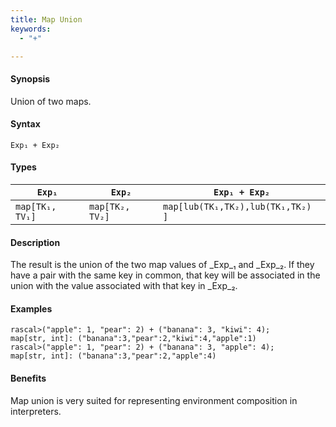 ```yaml
---
title: Map Union
keywords:
  - "+"

---
```


#### Synopsis

Union of two maps.

#### Syntax

`Exp₁ + Exp₂`

#### Types

| `Exp₁`             |  `Exp₂`             | `Exp₁ + Exp₂`                             |
| --- | --- | --- |
| `map[TK₁, TV₁]` |  `map[TK₂, TV₂]` | `map[lub(TK₁,TK₂),lub(TK₁,TK₂) ]`   |


#### Description

The result is the union of the two map values of _Exp_₁ and _Exp_₂.
If they have a pair with the same key in common, that key will be associated
in the union with the value associated with that key in _Exp_₂.

#### Examples


```rascal-shell 
rascal>("apple": 1, "pear": 2) + ("banana": 3, "kiwi": 4);
map[str, int]: ("banana":3,"pear":2,"kiwi":4,"apple":1)
rascal>("apple": 1, "pear": 2) + ("banana": 3, "apple": 4);
map[str, int]: ("banana":3,"pear":2,"apple":4)
```

#### Benefits

Map union is very suited for representing environment composition in interpreters.


